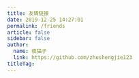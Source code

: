 ```yaml
---
title: 友情链接
date: 2019-12-25 14:27:01
permalink: /friends
article: false
sidebar: false
author: 
  name: 夜猫子
  link: https://github.com/zhushengjie123
titleTag: 
---
```


